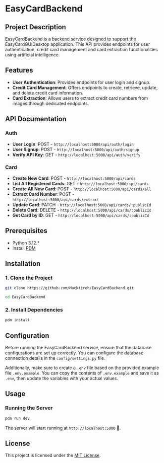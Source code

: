 # EasyCardBackend

## Project Description

EasyCardBackend is a backend service designed to support the EasyCardGUIDesktop application. This API provides endpoints for user authentication, credit card management and card extraction functionalities using artificial intelligence.

## Features

- **User Authentication**: Provides endpoints for user login and signup.
- **Credit Card Management**: Offers endpoints to create, retrieve, update, and delete credit card information.
- **Card Extraction**: Allows users to extract credit card numbers from images through dedicated endpoints.

## API Documentation

### Auth

- **User Login**: POST - `http://localhost:5000/api/auth/login`
- **User Signup**: POST - `http://localhost:5000/api/auth/signup`
- **Verify API Key**: GET - `http://localhost:5000/api/auth/verify`

### Card

- **Create New Card**: POST - `http://localhost:5000/api/cards`
- **List All Registered Cards**: GET - `http://localhost:5000/api/cards`
- **Create All New Card**: POST - `http://localhost:5000/api/cards/all`
- **Extract Card Number**: POST - `http://localhost:5000/api/cards/extract`
- **Update Card**: PATCH - `http://localhost:5000/api/cards/:publicId`
- **Delete Card**: DELETE - `http://localhost:5000/api/cards/:publicId`
- **Get Card by ID**: GET - `http://localhost:5000/api/cards/:publicId`

## Prerequisites

- Python 3.12.*
- Install [PDM](https://pdm-project.org/)

## Installation

### 1. Clone the Project

```bash
git clone https://github.com/Macktireh/EasyCardBackend.git
```

```bash
cd EasyCardBackend
```

### 2. Install Dependencies

```bash
pdm install
```

## Configuration

Before running the EasyCardBackend service, ensure that the database configurations are set up correctly. You can configure the database connection details in the `config/settings.py` file.

Additionally, make sure to create a `.env` file based on the provided example file `.env.example`. You can copy the contents of `.env.example` and save it as `.env`, then update the variables with your actual values.

## Usage

### Running the Server

```bash
pdm run dev
```

The server will start running at `http://localhost:5000` 🚀.

## License

This project is licensed under the [MIT License](LICENSE).
